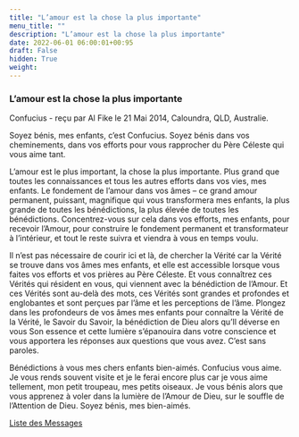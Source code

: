 ```yaml
---
title: "L’amour est la chose la plus importante"
menu_title: ""
description: "L’amour est la chose la plus importante"
date: 2022-06-01 06:00:01+00:95
draft: False
hidden: True
weight:
---
```

### L’amour est la chose la plus importante

Confucius - reçu par Al Fike le 21 Mai 2014, Caloundra, QLD, Australie.

Soyez bénis, mes enfants, c’est Confucius. Soyez bénis dans vos cheminements, dans vos efforts pour vous rapprocher du Père Céleste qui vous aime tant.

L’amour est le plus important, la chose la plus importante. Plus grand que toutes les connaissances et tous les autres efforts dans vos vies, mes enfants. Le fondement de l’amour dans vos âmes – ce grand amour permanent, puissant, magnifique qui vous transformera mes enfants, la plus grande de toutes les bénédictions, la plus élevée de toutes les bénédictions. Concentrez-vous sur cela dans vos efforts, mes enfants, pour recevoir l’Amour, pour construire le fondement permanent et transformateur à l’intérieur, et tout le reste suivra et viendra à vous en temps voulu.

Il n’est pas nécessaire de courir ici et là, de chercher la Vérité car la Vérité se trouve dans vos âmes mes enfants, et elle est accessible lorsque vous faites vos efforts et vos prières au Père Céleste. Et vous connaîtrez ces Vérités qui résident en vous, qui viennent avec la bénédiction de l’Amour. Et ces Vérités sont au-delà des mots, ces Vérités sont grandes et profondes et englobantes et sont perçues par l’âme et les perceptions de l’âme. Plongez dans les profondeurs de vos âmes mes enfants pour connaître la Vérité de la Vérité, le Savoir du Savoir, la bénédiction de Dieu alors qu’Il déverse en vous Son essence et cette lumière s’épanouira dans votre conscience et vous apportera les réponses aux questions que vous avez. C’est sans paroles.

Bénédictions à vous mes chers enfants bien-aimés. Confucius vous aime. Je vous rends souvent visite et je le ferai encore plus car je vous aime tellement, mon petit troupeau, mes petits oiseaux. Je vous bénis alors que vous apprenez à voler dans la lumière de l’Amour de Dieu, sur le souffle de l’Attention de Dieu. Soyez bénis, mes bien-aimés.

[Liste des Messages](/fr-contemporary-messages/fr-contemporary-messages-by-date-order/fr-contemporary-messages-2014)